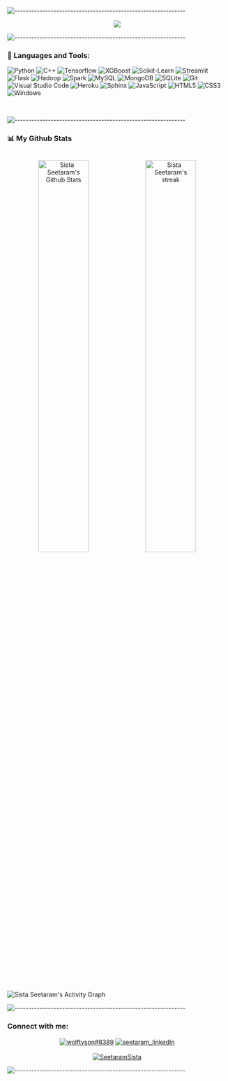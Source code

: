 
![-------------------------------------------------------------](https://raw.githubusercontent.com/andreasbm/readme/master/assets/lines/rainbow.png)


<p align="center">
  <img src="https://readme-typing-svg.herokuapp.com?color=0d8eceF&size=30&center=true&vCenter=true&width=550&height=100&lines=Hi+👋,+Sista+Seetaram+Here..;+AI+And+ML+Developer+💻;+An+Open+Source+Enthusiast+☀;+Violinst+🎻+;Loves+To+Build+Projects+🛠;A+Problem+Solver+🕵;">
</p>

![-------------------------------------------------------------](https://raw.githubusercontent.com/andreasbm/readme/master/assets/lines/rainbow.png)


### 🚀 Languages and Tools:

<!-- ----------- HEAD SECTION END ------------ -->


<!-- ----------- TECH STACK SECTION ------------ -->

![Python](https://img.shields.io/badge/python-3670A0?style=for-the-badge&logo=python&logoColor=ffdd54) ![C++](https://img.shields.io/badge/c\/c++-4e055e.svg?style=for-the-badge&logo=c%2B%2B&logoColor=white) ![Tensorflow](https://img.shields.io/badge/tensorflow-%23E34F26.svg?style=for-the-badge&logo=tensorflow&logoColor=white) ![XGBoost](https://img.shields.io/badge/XGBoost-000bde.svg?style=for-the-badge&logo=&logoColor=white) ![Scikit-Learn](https://img.shields.io/badge/sklearn-ff8819.svg?style=for-the-badge&logo=scikit-learn&logoColor=white) ![Streamlit](https://img.shields.io/badge/streamlit-e30565.svg?style=for-the-badge&logo=streamlit&logoColor=white) ![Flask](https://img.shields.io/badge/Flask-005724?style=for-the-badge&logo=flask&logoColor=white&color=005724) ![Hadoop](https://img.shields.io/badge/Hadoop-e3c922.svg?style=for-the-badge&logo=apache&logoColor=black) ![Spark](https://img.shields.io/badge/spark-%2320232a.svg?style=for-the-badge&logo=apache-spark&logoColor=%23E34F26) ![MySQL](https://img.shields.io/badge/mysql-%2300f.svg?style=for-the-badge&logo=mysql&logoColor=white) ![MongoDB](https://img.shields.io/badge/-MongoDB-05b381?style=for-the-badge&logo=mongodb&logoColor=white) ![SQLite](https://img.shields.io/badge/sqlite-blue.svg?style=for-the-badge&logo=sqlite&logoColor=white) ![Git](https://img.shields.io/badge/git-%23F05033.svg?style=for-the-badge&logo=git&logoColor=white) ![Visual Studio Code](https://img.shields.io/badge/Visual%20Studio%20Code-0078d7.svg?style=for-the-badge&logo=visual-studio-code&logoColor=white) ![Heroku](https://img.shields.io/badge/heroku-%23430098.svg?style=for-the-badge&logo=heroku&logoColor=white) ![Sphinx](https://img.shields.io/badge/Sphinx-3670A0?style=for-the-badge&logo=python&logoColor=black) ![JavaScript](https://img.shields.io/badge/javascript-%23323330.svg?style=for-the-badge&logo=javascript&logoColor=%23F7DF1E) ![HTML5](https://img.shields.io/badge/html5-fcba03.svg?style=for-the-badge&logo=html5&logoColor=black) ![CSS3](https://img.shields.io/badge/css3-%231572B6.svg?style=for-the-badge&logo=css3&logoColor=white) ![Windows](https://img.shields.io/badge/Windows-FCC624?style=for-the-badge&logo=windows&logoColor=black)

<br>

![-------------------------------------------------------------](https://raw.githubusercontent.com/andreasbm/readme/master/assets/lines/rainbow.png)


### 📊 My Github Stats
<p align="center">
  <br/>
   <img width="48%" alt="Sista Seetaram's Github Stats" src="https://github-readme-stats.vercel.app/api?username=sistaseetaram&show_icons=true&theme=tokyonight&bg_color=0D1117" />
  <img width="48%" alt="Sista Seetaram's streak" src="https://github-readme-streak-stats.herokuapp.com/?user=sistaseetaram&theme=tokyonight&background=060A0CD0" />
 </p>

<br/>

<img alt="Sista Seetaram's Activity Graph" src="https://activity-graph.herokuapp.com/graph?username=sistaseetaram&bg_color=0D1117&color=fabf3e&line=04cfcf&point=FFFFFF" />
<br/>

![-------------------------------------------------------------](https://raw.githubusercontent.com/andreasbm/readme/master/assets/lines/rainbow.png)

### Connect with me:

<p align="center">
<a href="https://discordapp.com/users/wolftyson#8389/" target="blank"><img align="center" src="https://img.shields.io/badge/Discord-7289DA?style=for-the-badge&logo=discord&logoColor=white" alt="wolftyson#8389"/></a> <a href="https://www.linkedin.com/in/sista-seetaram-42b4161b2/" target="blank"><img align="center" src="https://img.shields.io/badge/LinkedIn-0077B5?style=for-the-badge&logo=linkedin&logoColor=white" alt="seetaram_linkedIn"/></a></a>
<br>
<br>
<a href="https://twitter.com/SeetaramSista" target="blank"><img src="https://img.shields.io/twitter/follow/SeetaramSista?logo=twitter&style=for-the-badge" alt="SeetaramSista" /></a>
</p>

[twitter]: https://twitter.com/SeetaramSista
[linkedin]: https://www.linkedin.com/in/sista-seetaram-42b4161b2/
[github]:https://github.com/sistaseetaram
[gmail]:mailto:sistaseetaram@gmail.com

![-------------------------------------------------------------](https://raw.githubusercontent.com/andreasbm/readme/master/assets/lines/rainbow.png)

